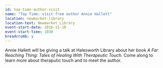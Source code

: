 ```yaml
---
id: top-time-author-visit
name: "Top Time: visit from author Annie Hallett"
location: newmarket-library
location-text: Newmarket Library
event-start-date: 2016-11-10
event-start-time: 1030
breadcrumb: y
---
```


Annie Hallett will be giving a talk at Halesworth Library about her book <cite>A Far Reaching Thing: Tales of Healing With Therapeutic Touch</cite>. Come along to learn more about theraputic touch and to meet the author.
